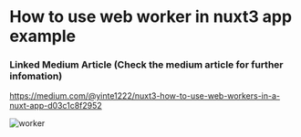 # How to use web worker in nuxt3 app example


### Linked Medium Article (Check the medium article for further infomation)
https://medium.com/@yinte1222/nuxt3-how-to-use-web-workers-in-a-nuxt-app-d03c1c8f2952

![worker](https://github.com/benjamin5252/web-worker-nuxt3-example/assets/31298786/b147fd9f-4fc6-416d-9592-7ed5ec6dae96)
